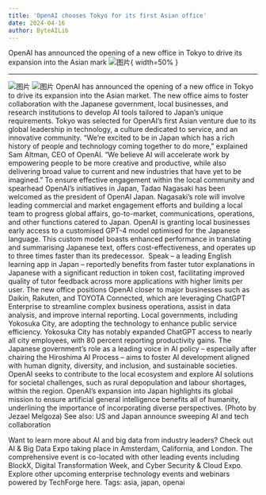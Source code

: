 ```yaml
---
title: 'OpenAI chooses Tokyo for its first Asian office'
date: 2024-04-16
author: ByteAILib
---
```


OpenAI has announced the opening of a new office in Tokyo to drive its expansion into the Asian mark
![图片](https://www.artificialintelligence-news.com/wp-content/uploads/sites/9/2024/04/openai-japan-tokyo-artificial-intelligence-asia-office.jpeg){ width=50% }

---
![图片](https://secure.gravatar.com/avatar/b8c5d238e1fddd55d8a0064f1a534ba5?s=100&d=mm&r=g)
![图片](https://www.artificialintelligence-news.com/wp-content/uploads/sites/9/2022/04/ai-expo-world-728x-90-01.png)
OpenAI has announced the opening of a new office in Tokyo to drive its expansion into the Asian market.
The new office aims to foster collaboration with the Japanese government, local businesses, and research institutions to develop AI tools tailored to Japan’s unique requirements.
Tokyo was selected for OpenAI’s first Asian venture due to its global leadership in technology, a culture dedicated to service, and an innovative community.
“We’re excited to be in Japan which has a rich history of people and technology coming together to do more,” explained Sam Altman, CEO of OpenAI. “We believe AI will accelerate work by empowering people to be more creative and productive, while also delivering broad value to current and new industries that have yet to be imagined.”
To ensure effective engagement within the local community and spearhead OpenAI’s initiatives in Japan, Tadao Nagasaki has been welcomed as the president of OpenAI Japan. Nagasaki’s role will involve leading commercial and market engagement efforts and building a local team to progress global affairs, go-to-market, communications, operations, and other functions catered to Japan.
OpenAI is granting local businesses early access to a customised GPT-4 model optimised for the Japanese language. This custom model boasts enhanced performance in translating and summarising Japanese text, offers cost-effectiveness, and operates up to three times faster than its predecessor. 
Speak – a leading English learning app in Japan – reportedly benefits from faster tutor explanations in Japanese with a significant reduction in token cost, facilitating improved quality of tutor feedback across more applications with higher limits per user.
The new office positions OpenAI closer to major businesses such as Daikin, Rakuten, and TOYOTA Connected, which are leveraging ChatGPT Enterprise to streamline complex business operations, assist in data analysis, and improve internal reporting.
Local governments, including Yokosuka City, are adopting the technology to enhance public service efficiency. Yokosuka City has notably expanded ChatGPT access to nearly all city employees, with 80 percent reporting productivity gains.
The Japanese government’s role as a leading voice in AI policy – especially after chairing the Hiroshima AI Process – aims to foster AI development aligned with human dignity, diversity, and inclusion, and sustainable societies. OpenAI seeks to contribute to the local ecosystem and explore AI solutions for societal challenges, such as rural depopulation and labour shortages, within the region.
OpenAI’s expansion into Japan highlights its global mission to ensure artificial general intelligence benefits all of humanity, underlining the importance of incorporating diverse perspectives.
(Photo by Jezael Melgoza)
See also: US and Japan announce sweeping AI and tech collaboration

Want to learn more about AI and big data from industry leaders? Check out AI & Big Data Expo taking place in Amsterdam, California, and London. The comprehensive event is co-located with other leading events including BlockX, Digital Transformation Week, and Cyber Security & Cloud Expo.
Explore other upcoming enterprise technology events and webinars powered by TechForge here.
Tags: asia, japan, openai